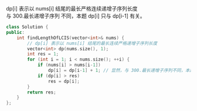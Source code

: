 dp[i] 表示以 nums[i] 结尾的最长严格连续递增子序列长度  
与 300.最长递增子序列 不同，本题 dp[i] 只与 dp[i-1] 有关。  
```cpp
class Solution {
public:
    int findLengthOfLCIS(vector<int>& nums) {
        // dp[i] 表示以 nums[i] 结尾的最长连续严格递增子序列长度
        vector<int> dp(nums.size(), 1);
        int res = 1;
        for (int i = 1; i < nums.size(); ++i) {
            if (nums[i] > nums[i-1])
                dp[i] = dp[i-1] + 1; // 显然，与 300.最长递增子序列不同，本题 dp[i] 只与 dp[i-1] 有关
            if (dp[i] > res)
                res = dp[i];
        }
        return res;
    }
};
```
